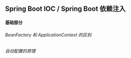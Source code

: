 ## Spring Boot IOC / Spring Boot 依赖注入


#### 基础部分


###### BeanFactory 和 ApplicationContext 的区别




###### 自动配置的原理


























